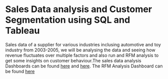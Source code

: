 
# Sales Data analysis and Customer Segmentation using SQL and Tableau

Sales data of a supplier for various industries inclusing automotive and toy industry from 2003-2005, we will be analysing the data and seeing how revenue fluctuates over multiple factors and also run and RFM analysis to get some insights on customer behaviour.The sales data analysis Dashboards can be found [here](https://public.tableau.com/app/profile/mohammed.saudh/viz/SalesAnalysisDashboard-1_16613247161190/SalesDash1?publish=yes) and [here](https://public.tableau.com/app/profile/mohammed.saudh/viz/SalesAnalysisDashboard-2/SalesDash2?publish=yes). The RFM Analysis Dashboard can be found [here](https://public.tableau.com/app/profile/mohammed.saudh/viz/RFMAnalysis_16613317796300/Dashboard1?publish=yes)
